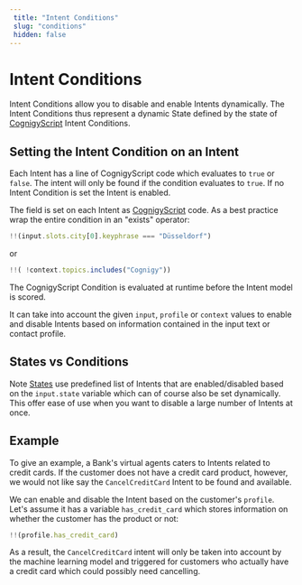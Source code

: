 ```yaml
---
 title: "Intent Conditions" 
 slug: "conditions" 
 hidden: false 
---
```

# Intent Conditions

Intent Conditions allow you to disable and enable Intents dynamically. The Intent Conditions thus represent a dynamic State defined by the state of [CognigyScript]({{config.site_url}}ai/tools/cognigy-script/) Intent Conditions. 


## Setting the Intent Condition on an Intent
Each Intent has a line of CognigyScript code which evaluates to `true` or `false`. The intent will only be found if the condition evaluates to `true`. If no Intent Condition is set the Intent is enabled.

The field is set on each Intent as [CognigyScript]({{config.site_url}}ai/tools/cognigy-script/) code.  As a best practice wrap the entire condition in an "exists" operator:

```js
!!(input.slots.city[0].keyphrase === "Düsseldorf")
```

or

```js
!!( !context.topics.includes("Cognigy"))
```


The CognigyScript Condition is evaluated at runtime before the Intent model is scored. 

It can take into account the given `input`, `profile` or `context` values to enable and disable Intents based on information contained in the input text or contact profile.

## States vs Conditions
Note [States]({{config.site_url}}ai/tools/interaction-panel/state/) use predefined list of Intents that are enabled/disabled based on the `input.state` variable which can of course also be set dynamically. This offer ease of use when you want to disable a large number of Intents at once.

## Example

To give an example, a Bank's virtual agents caters to Intents related to credit cards. If the customer does not have a credit card product, however, we would not like say the `CancelCreditCard` Intent to be found and available.

We can enable and disable the Intent based on the customer's `profile`. Let's assume it has a variable `has_credit_card` which stores information on whether the customer has the product or not:


```js
!!(profile.has_credit_card)
```

As a result, the `CancelCreditCard` intent will only be taken into account by the machine learning model and triggered for customers who actually have a credit card which could possibly need cancelling.